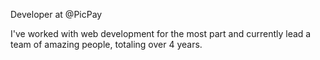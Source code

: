 Developer at @PicPay

I've worked with web development for the most part and currently lead a team of amazing people, totaling over 4 years.
